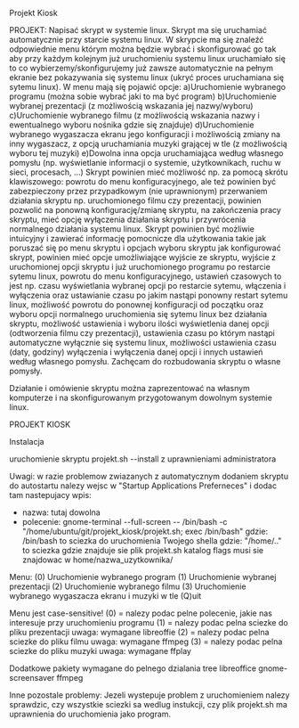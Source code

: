 Projekt Kiosk


PROJEKT:
Napisać skrypt w systemie linux.
Skrypt ma się uruchamiać automatycznie przy starcie systemu linux.
W skrypcie ma się znaleźć odpowiednie menu którym można będzie wybrać i skonfigurować go tak aby przy każdym kolejnym już uruchomieniu systemu linux uruchamiało się to co wybierzemy/skonfigurujemy już zawsze automatycznie na pełnym ekranie bez pokazywania się systemu linux (ukryć proces uruchamiana się sytemu linux).
W menu mają się pojawić opcje:
a)Uruchomienie wybranego programu (można sobie wybrać jaki to ma być program)
b)Uruchomienie wybranej prezentacji (z możliwością wskazania jej nazwy/wyboru)
c)Uruchomienie wybranego filmu (z możliwością wskazania nazwy i ewentualnego wyboru nośnika gdzie się znajduje)
d)Uruchomienie wybranego wygaszacza ekranu jego konfiguracji i możliwością zmiany na inny wygaszacz, z opcją uruchamiania muzyki grającej w tle (z możliwością wyboru tej muzyki)
e)Dowolna inna opcja uruchamiająca według własnego pomysłu (np. wyświetlanie informacji o systemie, użytkownikach, ruchu w sieci, procesach, ...)
Skrypt powinien mieć możliwość np. za pomocą skrótu klawiszowego: powrotu do menu konfiguracyjnego, ale też powinien być zabezpieczony przez przypadkowym (nie uprawnionym) przerwaniem działania skryptu np. uruchomionego filmu czy prezentacji, powinien pozwolić na ponowną konfigurację/zmianę skryptu, na zakończenia pracy skryptu, mieć opcję wyłączenia działania skryptu i przywrócenia normalnego działania systemu linux.
Skrypt powinien być możliwie intuicyjny i zawierać informację pomocnicze dla użytkowania takie jak poruszać się po menu skryptu i opcjach wyboru skryptu jak konfigurować skrypt, powinien mieć opcje umożliwiające wyjście ze skryptu, wyjście z uruchomionej opcji skryptu i już uruchomionego programu po restarcie sytemu linux, powrotu do menu konfiguracyjnego, ustawień czasowych to jest np. czasu wyświetlania wybranej opcji po restarcie sytemu, włączenia i wyłączenia oraz ustawianie czasu po jakim nastąpi ponowny restart sytemu linux, możliwość powrotu do ponownej konfiguracji od początku oraz wyboru opcji normalnego uruchomienia się sytemu linux bez działania skryptu, możliwość ustawienia i wyboru ilości wyświetlenia danej opcji (odtworzenia filmu czy prezentacji), ustawienia czasu po którym nastąpi automatyczne wyłącznie się systemu linux, możliwości ustawienia czasu (daty, godziny) wyłączenia i wyłączenia danej opcji i innych ustawień według własnego pomysłu. 
Zachęcam do rozbudowania skryptu o własne pomysły.

Działanie i omówienie skryptu można zaprezentować na własnym komputerze i na skonfigurowanym przygotowanym dowolnym systemie linux.


PROJEKT KIOSK 

Instalacja

uruchomienie skryptu projekt.sh --install z uprawnieniami administratora

Uwagi:
w razie problemow zwiazanych z automatycznym dodaniem skryptu do autostartu nalezy wejsc
w "Startup Applications Preferneces" i dodac tam nastepujacy wpis:
- nazwa: tutaj dowolna
- polecenie: gnome-terminal --full-screen -- /bin/bash -c "/home/ubuntu/git/projekt_kiosk/projekt.sh; exec /bin/bash"
gdzie: /bin/bash to sciezka do uruchomienia Twojego shella
gdzie: "/home/.." to sciezka gdzie znajduje sie plik projekt.sh
katalog flags musi sie znajdowac w home/nazwa_uzytkownika/

Menu:
    (0) Uruchomienie wybranego program
    (1) Uruchomienie wybranej prezentacji
    (2) Uruchomienie wybranego filmu
    (3) Uruchomienie wybranego wygaszacza ekranu i muzyki w tle
    (Q)uit

Menu jest case-sensitive! 
(0) = nalezy podac pelne polecenie, jakie nas interesuje przy uruchomieniu programu
(1) = nalezy podac pelna sciezke do pliku prezentacji
uwaga: wymagane libreoffie
(2) = nalezy podac pelna sciezke do pliku filmu 
uwaga: wymagane ffmpeg
(3) = nalezy podac pelna sciezke do pliku muzyki
uwaga: wymagane ffplay

Dodatkowe pakiety wymagane do pelnego dzialania
tree
libreoffice
gnome-screensaver
ffmpeg

Inne pozostale problemy:
Jezeli wystepuje problem z uruchomieniem nalezy sprawdzic, czy wszystkie sciezki sa 
wedlug instukcji, czy plik projekt.sh ma uprawnienia do uruchomienia jako program.


